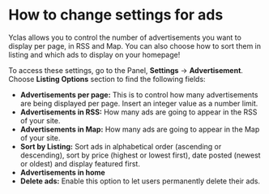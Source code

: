 # How to change settings for ads

Yclas allows you to control the number of advertisements you want to display per page, in RSS and Map. You can also choose how to sort them in listing and which ads to display on your homepage!

To access these settings, go to the Panel,  **Settings**  ->  **Advertisement**. Choose  **Listing Options**  section to find the following fields:

-   **Advertisements per page:**  This is to control how many advertisements are being displayed per page. Insert an integer value as a number limit.
-   **Advertisements in RSS:**  How many ads are going to appear in the RSS of your site.
-   **Advertisements in Map:**  How many ads are going to appear in the Map of your site.
-   **Sort by Listing:**  Sort ads in alphabetical order (ascending or descending), sort by price (highest or lowest first), date posted (newest or oldest) and display featured first.
-   **Advertisements in home**  
-   **Delete ads:**  Enable this option to let users permanently delete their ads.




